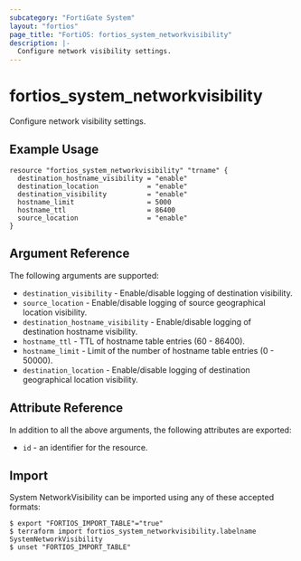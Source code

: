 ```yaml
---
subcategory: "FortiGate System"
layout: "fortios"
page_title: "FortiOS: fortios_system_networkvisibility"
description: |-
  Configure network visibility settings.
---
```


# fortios_system_networkvisibility
Configure network visibility settings.

## Example Usage

```hcl
resource "fortios_system_networkvisibility" "trname" {
  destination_hostname_visibility = "enable"
  destination_location            = "enable"
  destination_visibility          = "enable"
  hostname_limit                  = 5000
  hostname_ttl                    = 86400
  source_location                 = "enable"
}
```

## Argument Reference


The following arguments are supported:

* `destination_visibility` - Enable/disable logging of destination visibility.
* `source_location` - Enable/disable logging of source geographical location visibility.
* `destination_hostname_visibility` - Enable/disable logging of destination hostname visibility.
* `hostname_ttl` - TTL of hostname table entries (60 - 86400).
* `hostname_limit` - Limit of the number of hostname table entries (0 - 50000).
* `destination_location` - Enable/disable logging of destination geographical location visibility.


## Attribute Reference

In addition to all the above arguments, the following attributes are exported:
* `id` - an identifier for the resource.

## Import

System NetworkVisibility can be imported using any of these accepted formats:
```
$ export "FORTIOS_IMPORT_TABLE"="true"
$ terraform import fortios_system_networkvisibility.labelname SystemNetworkVisibility
$ unset "FORTIOS_IMPORT_TABLE"
```
